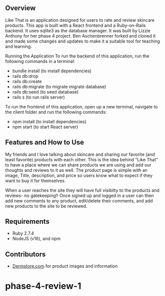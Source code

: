 ## Overview
Like That is an application designed for users to rate and review skincare products. This app is built with a React frontend and a Ruby-on-Rails backend. It uses sqlite3 as the database manager. 
It was built by Lizzie Anthony for her phase 4 project. Ben Aschenbrenner forked and cloned it and made some changes and updates to make it a suitable tool for teaching and learning. 

Running the Application
To run the backend of this application, run the following commands in a terminal: 
- bundle install (to install dependencies) 
- rails db:drop
- rails db:create
- rails db:migrate (to migrate migrate database)
- rails db:seed (to seed database) 
- rails s (to run rails server)

To run the frontend of this application, open up a new terminal, navigate to the client folder and run the following commands: 
- npm install (to install dependencies) 
- npm start (to start React server)

## Features and How to Use

My friends and I love talking about skincare and sharing our favorite (and least favorite) products with each other. This is the idea behind "Like That" to have a place where we can share products we are using and add our thoughts and reviews to it as well. The product page is simple with an image, Title, description, and price so users know what to expect if they want to buy it for themselves. 

When a user reaches the site they will have full visibilty to the products and reviews- no gatekeeping!! Once signed up and logged in a user can then add new comments to any product, edit/delete their comments, and add new products to the site to be reviewed. 

## Requirements

- Ruby 2.7.4
- NodeJS (v16), and npm

## Contributors

- [Dermstore.com](https://www.dermstore.com/skin-care.list?gclid=Cj0KCQiAgribBhDkARIsAASA5bs1MIJRyeZXPQYksr3WezxXav_bUcFiQFfRwFMqmtehECXUvFNhXuoaAga_EALw_wcB&gclsrc=aw.ds) for product images and information  



# phase-4-review-1
